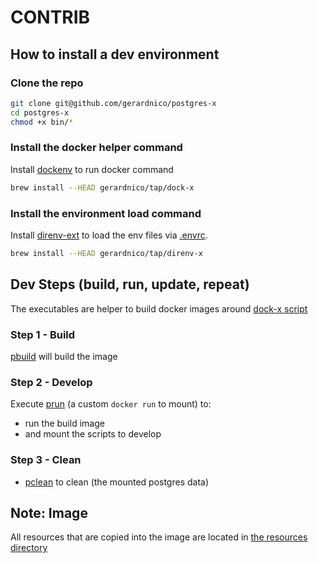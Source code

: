# CONTRIB 



## How to install a dev environment

### Clone the repo

```bash
git clone git@github.com/gerardnico/postgres-x
cd postgres-x
chmod +x bin/*
```

### Install the docker helper command

Install [dockenv](https://github.com/gerardnico/dock-x) to run docker command
```bash
brew install --HEAD gerardnico/tap/dock-x
```

### Install the environment load command
Install [direnv-ext](https://github.com/gerardnico/direnv-x) to
load the env files via [.envrc](../.envrc).
```bash
brew install --HEAD gerardnico/tap/direnv-x
```

## Dev Steps (build, run, update, repeat)

The executables are helper to build docker images
around [dock-x script](https://github.com/gerardnico/dock-x)

### Step 1 - Build

[pbuild](pbuild) will build the image

### Step 2 - Develop

Execute [prun](prun) (a custom `docker run` to mount) to:
* run the build image 
* and mount the scripts to develop

### Step 3 - Clean

* [pclean](pclean) to clean (the mounted postgres data)

## Note: Image

All resources that are copied into the image are located in [the resources directory](../resources)